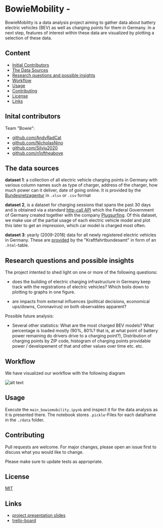 # BowieMobility -  

BowieMobility is a data analysis project aiming to gather data about battery electric vehicles (BEV) as well as charging points for them in Germany. In a next step, features of interest within these data are visualized by plotting a selection of these data.

## Content

* [Initial Contributors](#initial-contributors)
* [The Data Sources](#the-data-sources)
* [Research questions and possible insights](#research-questions-possible-insights)
* [Workflow](#workflow)
* [Usage](#usage)
* [Contributing](#contributing)
* [License](#license)
* [Links](#Links)

## Inital contributors

Team "Bowie":

* [github.com/AndyRadCat](https://github.com/AndyRadCat)
* [github.com/NicholasNino](https://github.com/NicholasNino)
* [github.com/Silviu2020](https://github.com/Silviu2020)
* [github.com/n1oftheabove](https://github.com/n1oftheabove)


## The data sources

**dataset 1**: a collection of all electric vehicle charging points in Germany with various column names such as type of charger, address of the charger, how much power can it deliver, date of going online. It is provided by the [Bundesnetzagentur](https://www.bundesnetzagentur.de/DE/Sachgebiete/ElektrizitaetundGas/Unternehmen_Institutionen/HandelundVertrieb/Ladesaeulenkarte/Ladesaeulenkarte_node.html) in `.xlsx`  or `.csv` format

**dataset 2**, is a dataset for charging sessions that spans the past 30 days and is obtained via a standard [http-call API](https://mclouddocs.plugsurfing.com/calls/mfund/stations-data.html) which the Federal Government of Germany created together with the company [Plugsurfing](https://www.plugsurfing.com/home). Of this dataset, we make use of the partial usage of each electric vehicle model and plot this later to get an impression, which car model is charged most often.

**dataset 3**: yearly (2009-2018) data for all newly registered electric vehicles in Germany. These are [provided](https://www.kba.de/DE/Statistik/Fahrzeuge/Neuzulassungen/Umwelt/n_umwelt_z.html?nn=652326) by the "Kraftfahrtbundesamt" in form of an `.html`-table.

## Research questions and possible insights

The project intented to shed light on one or more of the following questions:

* does the building of electric charging infrastructure in Germany keep track with the registrations of electric vehicles? Which boils down to plotting to graphs in one figure.

* are impacts from external influences (political decisions, economical ups/downs, Coronavirus) on both observables apparent?

Possible future analysis:

* Several other statistics:  What are the most charged BEV models? What percentage is loaded mostly (90%, 80%? that is, at what point of battery power remaining do drivers drive to a charging point?), Distribution of charging points by ZIP code, histogram of charging points providable power / developement of that and other values over time etc. etc.

## Workflow

We have visualized our workflow with the following diagram

![alt text](./img/bowie_workflow.png?raw=true)


## Usage

Execute the `main_bowiemobility.ipynb` and inspect it for the data analysis as it is presented there. The notebook stores `.pickle`-Files for each dataframe in the `./data` folder.

## Contributing

Pull requests are welcome. For major changes, please open an issue first to discuss what you would like to change.

Please make sure to update tests as appropriate.

## License
[MIT](https://choosealicense.com/licenses/mit/)

## Links
* [project presentation slides](https://docs.google.com/presentation/d/19WYznGaWpDn7rROatsVsh21bYltbcqeRkEoaBVP7prA/edit#slide=id.p)
* [trello-board](https://trello.com/b/ww4SojVQ/bowies-flow)
